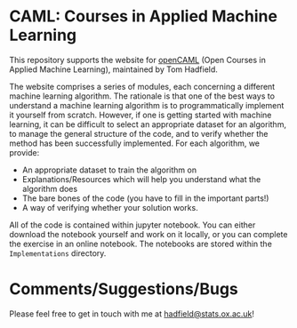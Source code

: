 # CAML: Courses in Applied Machine Learning

This repository supports the website for [openCAML](https://opencaml.github.io/) (Open Courses in Applied Machine Learning), maintained by Tom Hadfield.

The website comprises a series of modules, each concerning a different machine learning algorithm. The rationale is that one of the best ways to understand a machine learning algorithm is to programmatically implement it yourself from scratch. However, if one is getting started with machine learning, it can be difficult to select an appropriate dataset for an algorithm, to manage the general structure of the code, and to verify whether the method has been successfully implemented. For each algorithm, we provide:

* An appropriate dataset to train the algorithm on
* Explanations/Resources which will help you understand what the algorithm does
* The bare bones of the code (you have to fill in the important parts!)
* A way of verifying whether your solution works.

All of the code is contained within jupyter notebook. You can either download the notebook yourself and work on it locally, or you can complete the exercise in an online notebook. The notebooks are stored within the `Implementations` directory.


# Comments/Suggestions/Bugs
Please feel free to get in touch with me at hadfield@stats.ox.ac.uk!
